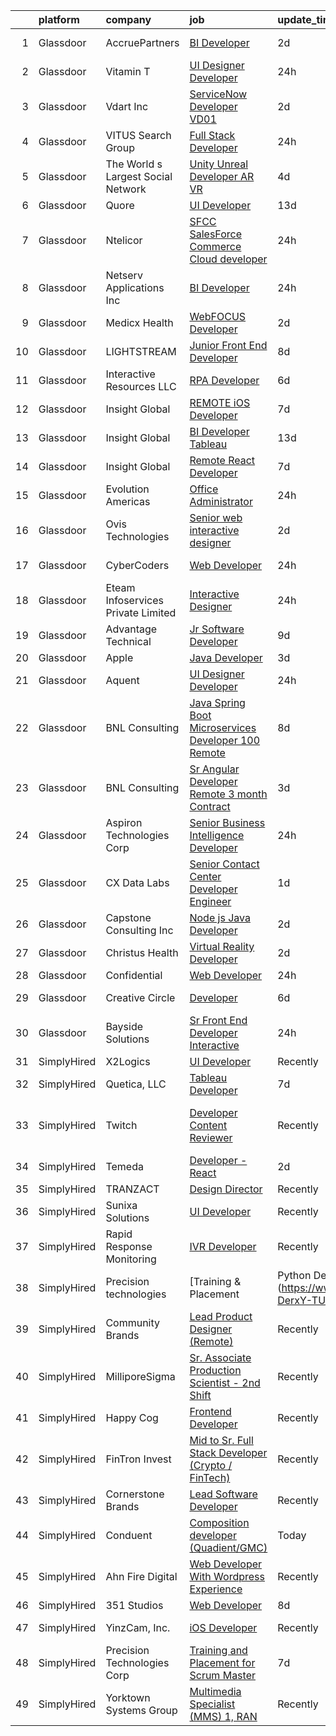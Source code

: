 

|    | platform    | company                            | job                                                                                                                                                                                                                                                                                                                                                                                                                                                                                                                                                                                                                                                                                                                                                                                                                                                                                                                                                                                                                                                                                                                                                                                                                                                                                                                                                                                                      | update_time   | location                      |
|---:|:------------|:-----------------------------------|:---------------------------------------------------------------------------------------------------------------------------------------------------------------------------------------------------------------------------------------------------------------------------------------------------------------------------------------------------------------------------------------------------------------------------------------------------------------------------------------------------------------------------------------------------------------------------------------------------------------------------------------------------------------------------------------------------------------------------------------------------------------------------------------------------------------------------------------------------------------------------------------------------------------------------------------------------------------------------------------------------------------------------------------------------------------------------------------------------------------------------------------------------------------------------------------------------------------------------------------------------------------------------------------------------------------------------------------------------------------------------------------------------------|:--------------|:------------------------------|
|  1 | Glassdoor   | AccruePartners                     | [BI Developer](https://www.glassdoor.com/partner/jobListing.htm?pos=115&ao=1110586&s=58&guid=000001826cc3ff5fbce4df50d744500f&src=GD_JOB_AD&t=SR&vt=w&cs=1_1f0c0f78&cb=1659682160839&jobListingId=1008047830712&cpc=545C0D17DAD7ABB7&jrtk=3-0-1g9mc7vs2kf2q801-1g9mc7vskjorf800-84347001201ec175--6NYlbfkN0Cmq1pj5Dwku4j-j-jMxiR3p8DjIx5wPgrGZP7N5_dynGcPrp9S6jFT9rQaxa2Xft7z9TGsoF2XZ7j61l0nbZ-8iK0Ef0qlLWR-8zCYUKFJYVa43YJ13IFj24dCm3pcHPIAn4hwzQa9unZOUgmBrbxnzzYQwimi378EWvND6xlVduSmXRPsNqf641f4V4XDzaD-wDl_kbyLCyb24uliVRFdZbpleIOlYES4cBUsNVxQgQAEChxiPmvqn8wn1F63Eanrpmis1vTVrD0xDU2U0Kky9dmVGnkJurjT_awaa3_N3DYYrPEiZG88FNwkoFcH1yD4uh1h_khehZ_JGYs3P3mV2oaEOPr63W7i0IJANZRxdozOv3h5tX4nW7brukmy_y95raXR_j20A855B6bi2kPZfVUPGC-AFHQtDY-w0siJEgjglYXSNoumsD1N61ItEA_kEQoZy-HAP9KAhSN2c-0irS0BTnN5HA0k44O-V3amgCoVRqHBqggy)                                                                                                                                                                                                                                                                                                                                                                                                                                                                                                                                                                       | 2d            | Charlotte, NC                 |
|  2 | Glassdoor   | Vitamin T                          | [UI Designer   Developer](https://www.glassdoor.com/partner/jobListing.htm?pos=123&ao=1110586&s=58&guid=000001826cc3ff5fbce4df50d744500f&src=GD_JOB_AD&t=SR&vt=w&cs=1_dac55e4f&cb=1659682160840&jobListingId=1008053886167&cpc=654405A9B1E0A9F5&jrtk=3-0-1g9mc7vs2kf2q801-1g9mc7vskjorf800-6f6034691b5422f3--6NYlbfkN0DMrcEu7yrtATojKJA7cEzGQ3FdRGWLh0CZQInL4ECGI6k5tN82kdM0OKoro5eXmjovAfqE-qCFzorBk8MpdY72_0U5dfxVKxGhck5KRFN-xTbAscjui61db-fDE_8QO-m47Uwzd92MrNOCQvxBUcualtGhT067Qzu-g2luV1gB0rq8XQdhGvwoR-52VPA64d3_iZQyXqqGIc4-P27wBo0HzHWFKVkb96iOUy47WKgtSqFF6_d2n9Fqreq7D8IFBVXBbM6zsgDdzeax7RZIqy_t98aLatAE9KgqcenfeO3P91DbtKp7pnXr6mGwhCqWy_X24Rg-A2Hp2VMS6Hj2xe03RNale0s1ZdlX4_yFTMIFDXdcHpKL0TJ-V6bR5tXBrOiHdolENByyWmCV52QsFGaj1iGhQkv4853xlytfYH0vnWaiRvevmud4q0oLUK6EiOySpxFVq3pbx5inIE_ZHo5f)                                                                                                                                                                                                                                                                                                                                                                                                                                                                                                                                                                                            | 24h           | Remote                        |
|  3 | Glassdoor   | Vdart Inc                          | [ServiceNow Developer   VD01](https://www.glassdoor.com/partner/jobListing.htm?pos=116&ao=1110586&s=58&guid=000001826cc3ff5fbce4df50d744500f&src=GD_JOB_AD&t=SR&vt=w&ea=1&cs=1_d9af8105&cb=1659682160840&jobListingId=1008048072323&cpc=2CAED5C921A5F994&jrtk=3-0-1g9mc7vs2kf2q801-1g9mc7vskjorf800-f260af1e9754a973--6NYlbfkN0DDHv4lc-p1Za5agNkgL6Kh6B5EpIqEwIwTMW-EorLRJneq-m0R0Wcd4WktTWr0q9KQckcLrOpgPiFLSVAmF5YxQpVU5OxsGavFiuo7Z2tsijb09ZMhO-nppfEEh0ajtpV8Fpo0ehLwNxLu06lTCs8Pmf2ct3l9dG0jbt3Ar7A1Keu2Qw49oIk3WwK46h6-ixRggohrizJzPIudKkxlKnYdw-UqclDcUv1RiuRe1g-n9KHeNGeg6Fk5G7U45akEy0gk8_SOoC6sWwr7Vy_CXJe4TN5yPJ1kqd1rf9w7ooGaVHPxJK1QRhyWv708BxknuoIawsPsNse4QKzZmr-PsN_NTWZTK_dmA0Z85x_dbLXV5AvyXFBlbUtgshBAyqGC38XByp-93jcHGXLP_UvEQE8tkmaRUZHdatW_zuEV3Kh4pBJv83bfyD-yxbFXROzDhLjjDfkDU3cyrOkhrgqaUVEEelORUIqjXl06333MXDB0UklkVscMvnNiVUsYSTZYB3g%3D)                                                                                                                                                                                                                                                                                                                                                                                                                                                                                                                                     | 2d            | Atlanta, GA                   |
|  4 | Glassdoor   | VITUS Search Group                 | [Full Stack Developer](https://www.glassdoor.com/partner/jobListing.htm?pos=125&ao=1110586&s=58&guid=000001826cc3ff5fbce4df50d744500f&src=GD_JOB_AD&t=SR&vt=w&ea=1&cs=1_bbac2524&cb=1659682160841&jobListingId=1008053204951&cpc=1FDE87803EF93CD3&jrtk=3-0-1g9mc7vs2kf2q801-1g9mc7vskjorf800-4b9f53a01f2dab6a--6NYlbfkN0C-T01EY3ZBrF2EbAkGzUEOboGhTtAxJny0LneojFItjT6h5von-WUkE-vfX9N4SYGY_ROTqmT4Rsq38qHFoAW9mgBOiqTpP_u58VomXyhsk_UjotgH7LnC46HtVp14YgMvt0m08nhQMbDIDtbjAQaYrBNFixm0L1T0HvCS1JWO2dpLBhOz6F-AjUmYyjQv3AQ_r4fSWw75QTmcYs86_w6u6qay_VgqXrrnGMIZnHFZIITHj_M4__dmUEnL9a2A25TOEBX6Aab3jGMQW1uChP36e8FBLUFUw68OaK2EUMUzuAckOUDmo-j4lY65MaYF-29kHzEasfjlUKBmkzNTXdkeF2tlc5OHhhfKDJOK-3XDhF7rEpQ2tcc-POnO5oXIYA2oAbfZeKP9oEKJRAkeaePtxhLOM2De4OmAkUXurXttRylZ1QOifTEBuzlC02_rWz_LpLPyIgBJV61O9XtLZuX-UdPlfW9RzXdOC14YPUd6a8kqBkiaBnFUFrecdXvWRog2lMFHRobPqA%3D%3D)                                                                                                                                                                                                                                                                                                                                                                                                                                                                                                                              | 24h           | Mountain View, CA             |
|  5 | Glassdoor   | The World s Largest Social Network | [Unity Unreal Developer  AR VR ](https://www.glassdoor.com/partner/jobListing.htm?pos=127&ao=1110586&s=58&guid=000001826cc3ff5fbce4df50d744500f&src=GD_JOB_AD&t=SR&vt=w&ea=1&cs=1_0726a246&cb=1659682160841&jobListingId=1008042375696&cpc=B101C867B3EF2D75&jrtk=3-0-1g9mc7vs2kf2q801-1g9mc7vskjorf800-f494ee243d38d501--6NYlbfkN0DSgjPPcnEdvoK3uuxfISLALE6pB1FR7YSHOr_tSg5_QGIhoz_2VqUepdcKLBLI_zRVnZbHpaOUUg4zxA3YNJqfgCq-9o0liKzrVYmTrr_XDVnqIg3IFXNOjuKyMfftGZmcup85RVP1_M3P6WAr9I7CFCQ97cF5i0P5r4PJSMbs2tcTlq4Tns38A1vNRCeNmFXyK-Etk7h8Lzp_9QOivGwdNclQRsSrIyNWWJ5N03GuravhoP9LugW_lWNhPvOh0kQSLjMH2PIUYxOpvw3W8PI-SSpRmqe10mVu79syGwm96Zzi2z3QxhTtNNGlNgZk78s-bJ5yBLhYk9A1po9c130q_nvKWxNa344_gQNfREvu-_Q2Afmh46O64hsXmiMMHCJ5FmOizQWZ-_fA_3W9FpjN9Op8Qr7yHPkH9scWKri6Ac-8kZ1kcx_Ex7e36Y7zxsr94L5Ef-KLLDOShbEkluKL4ezOCyIImVZlm8bseVTps_XpuaxljpCEryrfMAaovkvCOSu7hmsAbMvMekbcvGhvc68GtvI-GjjHpN0N77X-evjuo8gPcJ3zHh0k4sPcF0haccsbaLVHxS44YRtM0ulk)                                                                                                                                                                                                                                                                                                                                                                                                                                                | 4d            | Sausalito, CA                 |
|  6 | Glassdoor   | Quore                              | [UI Developer](https://www.glassdoor.com/partner/jobListing.htm?pos=111&ao=1110586&s=58&guid=000001826cc3ff5fbce4df50d744500f&src=GD_JOB_AD&t=SR&vt=w&ea=1&cs=1_68aa7964&cb=1659682160839&jobListingId=1008022808957&cpc=A0637F14311B9419&jrtk=3-0-1g9mc7vs2kf2q801-1g9mc7vskjorf800-fc45eb0106eebc0a--6NYlbfkN0BTy4Vq3kUv-8E8fBOrhZt-7WJQYqv7u2ur6JnxlE7nq4-qXnbw0pV0Gb1ldhxE6b9LzutXMnOIZndRVmfeBZeovsyhRGPrPKRoC4ktBEbsGQCZple6oIjohE_w2nkBQFKtMdLlh5SNBCqN1_YxAqJDW0P_sEEX5M0aspDPjB6Jcz3QYRWTG7G-6UWDVv1ShdsCPQIUx3a0eUc-AVRBa_R047FNmvoVRSx0EMka-I2q1jU63khsCoHt3Xsv0_O_kpq8yFpnw8bQ4puz4JQCkl9iGw9MlesM1FQKs0wUF-9Cm8afMJpxPNLd73O6_luLqguMKmcvJRQS9996Vx0blWDhgMZpM5arI9VD1MIxhHB_Q5VPnL2rLBfsrVhD1aMqteSoqvItN3F-GTLJ03GjjMZr4Xij4A2LIchiatFM6ZFgf0K5Pa1ZYvSXExq7Gm8Fgimrt8MoLcbiLCiHyudrZz15Z7OquVh-nbIbKryuUt9W5YLsWi5pHtS-)                                                                                                                                                                                                                                                                                                                                                                                                                                                                                                                                                                  | 13d           | Remote                        |
|  7 | Glassdoor   | Ntelicor                           | [SFCC SalesForce Commerce Cloud developer](https://www.glassdoor.com/partner/jobListing.htm?pos=113&ao=1110586&s=58&guid=000001826cc3ff5fbce4df50d744500f&src=GD_JOB_AD&t=SR&vt=w&ea=1&cs=1_d79618c5&cb=1659682160840&jobListingId=1008053039517&cpc=A8EA696C92E7776B&jrtk=3-0-1g9mc7vs2kf2q801-1g9mc7vskjorf800-02ef1d448785315f--6NYlbfkN0CYhOrkHhcJfAR4drW7ZrD32BoYwGhslRPlnM_b6x-4AjJYjSaQcdS6MynbtyGlQho5zjMqOTFoGjBm0snJX1WpNU1OUGjMx4SVaxn0vuBLslC_qP5cQmZxD8NH1hrbaeldmlYqgyfFMZVp4YuB6FpbNeBzUJy2ZNP2zfFbmxX3cZFph__ZyLIgF7wSikfRHv7gFo7zbCEd4JLRGqpLTeISXGLL_KZd6WUD3RDEAiqgxB6ZmB6ZhLyiT2OEQXakhznW_tkv-kE_CzkvFAzamYI04WhZuhyDdRF9Cqqab3L8UBWA6HTndyM17kDGKLYonpfDD_v3uMrYT6H53lMeiR6up11oTKccSHUrTUfofQ3pidGKh2nv5bQWe5DMn2ODSH3Udmt0IVc8-rY1NIW31HZAPWPGvZDvLsZ_iViCg8Rs8RN4D1HsT-f1-i2Odgn0uzLvtH49HadlNTdpzoCSH_2F8Ixyz0eMC3mVv8H5dhUujAc46NqzzSbKFjA37D18sWPFCyGdDu8G6dCK-t6XN-wj)                                                                                                                                                                                                                                                                                                                                                                                                                                                                                                      | 24h           | Remote                        |
|  8 | Glassdoor   | Netserv Applications Inc           | [BI Developer](https://www.glassdoor.com/partner/jobListing.htm?pos=114&ao=1110586&s=58&guid=000001826cc3ff5fbce4df50d744500f&src=GD_JOB_AD&t=SR&vt=w&ea=1&cs=1_42455545&cb=1659682160840&jobListingId=1008053625315&cpc=4B86475FAF393599&jrtk=3-0-1g9mc7vs2kf2q801-1g9mc7vskjorf800-1a8dfefb55800111--6NYlbfkN0DmOUwffaN8sbJlhPdyk3ERGFiE9covisBoDV8jF6xA29VOuo2kx8tVEOUHOQdZSBP97EIVju35HNysuPMWeZRXgQ20HFV9OxZDoJRLNjTwEXD6huK6WPoznfQqhwk5s8p1QB6-0jCovdsdED5tz8Acb2lpGXif5Mbp9vxNbVeWRhkJ0I455cthM0cx7XMaayKrGkqaQSf-oQlp5DIODCcD5z4JsLNO5RYsJ8iS2i8d-9QyDIdpDqRYLoxJy4yS6nfCkJXbNSl8Eu13SPDXEZq_lcA9Qd6dY5mHjpa3mlx6DORkfkL1I6kMNyg1a3q0zhsI8xjz9JXPBCGkF2wZ4cBZjn0co88JYDLJRzVCO6DjakOHmRWeRzrBmAUcrIPmZkWtkQHXCH4End77UnLyaZsPGfCgko774so-5LzarMv8wJltIiWao3gKS24VMqdu5F7f9qM7tcXbon4oCVW5mpP4QtfnPUDJ9I314SihUVz4XoQojE_eRfDEaxatBoQrtRBqpRxVORIz3ywWv72s6Dls)                                                                                                                                                                                                                                                                                                                                                                                                                                                                                                                                  | 24h           | Remote                        |
|  9 | Glassdoor   | Medicx Health                      | [WebFOCUS Developer](https://www.glassdoor.com/partner/jobListing.htm?pos=101&ao=1110586&s=58&guid=000001826cc3ff5fbce4df50d744500f&src=GD_JOB_AD&t=SR&vt=w&ea=1&cs=1_d34595ad&cb=1659682160836&jobListingId=1008047222797&cpc=4E9467AEE1271D89&jrtk=3-0-1g9mc7vs2kf2q801-1g9mc7vskjorf800-587eaa720ac29446--6NYlbfkN0DqBmnMxibcCI22TCTM__key_blUnI5DaGjlUZzUpZ79-Gmg8eTFp7kKQTn-bXe31-ZmRASEyb5bHlqjs9nS0CACw5_a8rOf-WEWscCmAJkQ-aM_PZq6AfAL6e5PaTN952dkhdFQCGSBrNXH2x58mJbO0xcKjlQI3_HN1S6m-ZqR5XEvWo_6NLayumilFixON1h7w5ckvD5unIwszyuHDvy_rqqO2ttJM0FpPr5yZcRQ9bcCQjd0zAuR8OE_yDrD9jQnt722gg6jQ4wXXhPeR4xty0gc8CHwe6OZj5xnLXAvZ0LVswF8rDFOjd8z2h9K263bxvfzskbAt2WNi0D95lCmJhRfWvwSSs4cJWWJJTsSl4B3VCsk9DomrGFOrK71uJwwpsvsQlm9W66ZxsAUFrxjHVLr7nuso8uoGXja08L_aDEoDNWK8fJJvT7uBwGGpfrkixMuFjwd4UJWLRL7MA25JInBqdtnMjuy7nkqzyGu81leihy_xxmzazLJ9rmnj0%3D)                                                                                                                                                                                                                                                                                                                                                                                                                                                                                                                                              | 2d            | Remote                        |
| 10 | Glassdoor   | LIGHTSTREAM                        | [Junior Front End Developer](https://www.glassdoor.com/partner/jobListing.htm?pos=128&ao=1110586&s=58&guid=000001826cc3ff5fbce4df50d744500f&src=GD_JOB_AD&t=SR&vt=w&ea=1&cs=1_f3dbc0ea&cb=1659682160841&jobListingId=1008033214167&cpc=3DB599BF2F4828F0&jrtk=3-0-1g9mc7vs2kf2q801-1g9mc7vskjorf800-2df1cd4a30c17b06--6NYlbfkN0C_-2SRK1RVDhpf-slM4KCmyuX9KaErJfzz60Weic6r3IbgaNRDDOsPJ8ZTvkTAGXQKd1teJYOIcqKcCNFGbR_h93GE2MdmLtdts67xQI4gGrjfSrJCch41n3O9do5XrvpmJqDCYEbmdeX52aN448J7iL6_0l3j2jpYX2k40PvRXIRZj9SFMlClV4bkl3r_91XsP0V3Prkyja3nlr8WxBiAgrWJrqgBbnhxrxy0_gfET_-xtRiO0BEjgNQKvt_F5qi_8jpPfxkCNEqRxAbe-wxP_4UAAa5QIqDsZv26x1cEMHH3aVGxnssDl4lM2I-ea5uL4BKKr3-wgWEVaFdk80qAQzdFYgXO2R2LFk_-abwW2nYjQBhzfTKU_ehBHwd9s7lmji0Wq1ld0HrrvusYIjljpPfR_t7Rpvvci89WJKx5iRvCqQjP2g6QWk9xDDhGwBe0CuXGHVynLQUpUgkNHGUlPXvPPpRYcaSAMJ1MQawPTQlzS-HUIe5H7joK01ostro%3D)                                                                                                                                                                                                                                                                                                                                                                                                                                                                                                                                      | 8d            | Lansdale, PA                  |
| 11 | Glassdoor   | Interactive Resources LLC          | [RPA Developer](https://www.glassdoor.com/partner/jobListing.htm?pos=124&ao=1110586&s=58&guid=000001826cc3ff5fbce4df50d744500f&src=GD_JOB_AD&t=SR&vt=w&ea=1&cs=1_68973afc&cb=1659682160841&jobListingId=1008038308930&cpc=47CFDC01B3F81FAC&jrtk=3-0-1g9mc7vs2kf2q801-1g9mc7vskjorf800-4e3fc4fae8cd70c7--6NYlbfkN0AxOKY7BEoLyyWUd7gcZ_y97qaD7nt40b4JHkHkXEVLH_lg0-LvjtmOnEWKl8KN-no5piTodHQDLl7sPFCBB34MRfJO_3hd740kLbRZNJ9N_cV-BrD3YOXSHs1L3S7AWSXu7nVzdORQkiGN12kCH0is12qJuIH7CG-qWo_Hl3UU3XYs00FZP7y_LL4YVbZCckeFcEIGhcAvvrWp6UYHzwttyy52DFh_Skip7pr0ZImfHLabCb1w_xruuFmNvoVPpe3f_r20n-HBrRFN84IkVAu2-Q83wHJ6uGFN7DexiGATueQbk2FKI-o-HEnKOw0lnFyqSZWIAwFemrCmaU7R-ya3kKnBvm0NCEOKWGkwfhVGeoXsToiMG3Nid9mnEofdL-1lFJgKIpYbTP4ZjWzMRqD2kUP7G24VlRktjOw1wIKQfHnssc0cTzWvXH4vGBtwsHG5SQnuwfROd5dnm_1d6s6kzwcGoLtLeVyfbP8pZd8uLRfScBGf7GTZPRF3FcGN69g%3D)                                                                                                                                                                                                                                                                                                                                                                                                                                                                                                                                                   | 6d            | Remote                        |
| 12 | Glassdoor   | Insight Global                     | [REMOTE iOS Developer](https://www.glassdoor.com/partner/jobListing.htm?pos=126&ao=1110586&s=58&guid=000001826cc3ff5fbce4df50d744500f&src=GD_JOB_AD&t=SR&vt=w&ea=1&cs=1_5ca11dd2&cb=1659682160841&jobListingId=1008036094473&cpc=654405A9B1E0A9F5&jrtk=3-0-1g9mc7vs2kf2q801-1g9mc7vskjorf800-2cfda9ecd3177937--6NYlbfkN0BKkHZu3wF05EeDimN_p6sYpKCMArvwa95YdH7UpkaBCuXZAtggzO9lWFPdGsiWEnV8yNgyeIHMALwuJd0GI0dLWxGVZuncomq-PILblMVz4anl_nqW6ekcONVjToScPiO5O58pnbexRK8-Wc8AoJ3_xlgdkjN_tVD0nq69RhK-Qpcq_usezIJiAFrhtnp5r6hqZtASAz07o5jqyG4fB0I7z3qsVVgxovzklSxVhrOgSJXmD7raoNXp5C4UgiwoPtmLJlct9UDJllELVzzDzTKKuy4JcsHWusj2EPgsqYuHGY4pMoyiNtTRFpiurjNZ-kJd00MEJ4IHk5CKg-bTGhGqa4iurofofWtfe_0gSIWXWAuw74-tT0dpnSNgL3kcpdwB6tSucDLr5UXJjbrugjFNlRdPXd11wL4Afk3YkHpUidJo2ThN7hgfrFF1K96mkFNe8nmQkVqLIi3-0nD9dnG9TyyKUdXvm1-hss4NYh5RjqOneKEVvpKLbXnaFF1cHxo%3D)                                                                                                                                                                                                                                                                                                                                                                                                                                                                                                                                            | 7d            | Remote                        |
| 13 | Glassdoor   | Insight Global                     | [BI Developer  Tableau ](https://www.glassdoor.com/partner/jobListing.htm?pos=119&ao=1110586&s=58&guid=000001826cc3ff5fbce4df50d744500f&src=GD_JOB_AD&t=SR&vt=w&ea=1&cs=1_4a2e76b8&cb=1659682160841&jobListingId=1008023491919&cpc=F41FEAB56D215062&jrtk=3-0-1g9mc7vs2kf2q801-1g9mc7vskjorf800-94f8434bfc331bb7--6NYlbfkN0BKkHZu3wF05EeDimN_p6sYpKCMArvwa95YdH7UpkaBCuXZAtggzO9lWFPdGsiWEnWybbg-MBZwI0jiquIGL671Z7IcRpvIOfG-FjWW25BCN1FUFgdrV9khfeUhet2JXsfGeMVBOrA8DcjS9z4nxeufstE6wBFdOWJ8c2OQbhOjUq3qwYzpvrT-7GBKqFbpT6ey6xKzMnbi0zYv53rKwMXSzyTUnz3DrV-Rotk3dfIxgvw00uDFBpb63G2fC1F3Yvw5ODzwemgQr_CgMuJBTBOoF6lNgdyyPtWYMsBelnLNSzv6AMGPF3o9qPUv-kaKzmZIxSHYiOoRFTKhwdHlY1gc8tEzCcoXEKIp7jnbMDcMRxgQTqnNmHZ1iHbVagAqODy-tS27LtZgvyRai2XvhdCzIU4S5BLT11ie_AjoyFWvHkzQmsJP-03e82Z24TXOOx-RBt6JJSVMpkCzSbCHgZfYJ9xjkodsr1XBS7ryeQUkzZSq4O0HGFNLrFo2_rTCIpM%3D)                                                                                                                                                                                                                                                                                                                                                                                                                                                                                                                                          | 13d           | Remote                        |
| 14 | Glassdoor   | Insight Global                     | [Remote React Developer](https://www.glassdoor.com/partner/jobListing.htm?pos=129&ao=1110586&s=58&guid=000001826cc3ff5fbce4df50d744500f&src=GD_JOB_AD&t=SR&vt=w&ea=1&cs=1_2e6a0889&cb=1659682160841&jobListingId=1008035445455&cpc=8795CF9063CD573D&jrtk=3-0-1g9mc7vs2kf2q801-1g9mc7vskjorf800-51dea0727f055316--6NYlbfkN0BKkHZu3wF05EeDimN_p6sYpKCMArvwa95YdH7UpkaBCiPadoOw6FI3DHo7mQ0j7CXKn9kl_W5kMBwTwC5q30iFs0q53gHY54lawC7ZqXcF9cioJMzHLSGdgai9M1A2-DpH-OvfysYwHeYwDB215nPoKTIdbO5EiZ_jgYccsUKDhzpS44A-Tjy18YUEZmaIJWBFHMSQ2HHvflrAhC6zcyqp3-Jy1c-NPjoOrIgjt73ZP6kDdaTOFaerOmNxorbhtk4KTQyOO7iz15cR_bk0gdQzcsLuH7OH4hJIy91sTpjd-fG9ZeQzEEv2trD0lpEiRHJIigm2ad8EuoMbeYcdL8AtqguZypwq1ktqzv3tK42FZuYXWH5DZ3aP_Fat_arL3D7t83QyuzEEW64UhXbIOvb7wk3G98dTzs2l9KThjHYkM7DPB1ZnTt3LYIRTbKt9dmzZFzJIVQWqDAkJgXrWXfdGsgsf_cDun_gGynl3wntY84ocL1HaA1CpHgEp3eWyPTs%3D)                                                                                                                                                                                                                                                                                                                                                                                                                                                                                                                                          | 7d            | Remote                        |
| 15 | Glassdoor   | Evolution Americas                 | [Office Administrator](https://www.glassdoor.com/partner/jobListing.htm?pos=109&ao=1110586&s=58&guid=000001826cc3ff5fbce4df50d744500f&src=GD_JOB_AD&t=SR&vt=w&cs=1_00d38aef&cb=1659682160837&jobListingId=1008054603058&cpc=AE9F6614D4EC1B58&jrtk=3-0-1g9mc7vs2kf2q801-1g9mc7vskjorf800-cc11793c68fdffe0--6NYlbfkN0CDzY5O6uccXRXWu_WX2mUMvcRfHEMtu2IpX-_GKz3K2H3NAn9OmxlWVNhG5DxqLKsYuVf3TRh3WQpCQums39pcrUY7jwzAE41vbx12rNtWKJ8kTaJ3NMlLCREmoNYTxRVPoiP1rJtCJE3maZ39gKGv-LMBCo0ve1kT2voH4CZQp6WOgHS0FuBt26iPrkP4P_9zprsu39IfVewrf6IcsiL5CrBkNFgpqOW0ULAL8Odum6qHSqKge39JswaOYx3EEIHvu9tFCQdcNbu0pSEjyUDPXyDKXMgCmbYTXOwKOMPvaCvcKMC-aiVr7gksLZiay9mFU7y3a5MOSk0n_mPUUPk6Z7BjaJU2226zjs2oJWAmYqWmwmMbv_EWK3Sq52AbqWn9y5k_3iHRyl3eJYyODB7vGRL87wetGl96UlLo53OIBizLudO7EIsw8-GPfDOuSjoFVxt-d7JYwAJhhRyO703eL3gi-aQLHbTzXPddQDMAL4T21rr-5JRUhj6q8Tt11D-vs7zNyGQihzEFU73lCAQTrjsITvR26-Q%3D)                                                                                                                                                                                                                                                                                                                                                                                                                                                                                                                 | 24h           | Atlantic City, NJ             |
| 16 | Glassdoor   | Ovis Technologies                  | [Senior web interactive designer](https://www.glassdoor.com/partner/jobListing.htm?pos=110&ao=1110586&s=58&guid=000001826cc3ff5fbce4df50d744500f&src=GD_JOB_AD&t=SR&vt=w&ea=1&cs=1_c8a4236d&cb=1659682160838&jobListingId=1008047821150&cpc=07D58528F3898F33&jrtk=3-0-1g9mc7vs2kf2q801-1g9mc7vskjorf800-064934ca5a722668--6NYlbfkN0BAWPzMJeQsgw_Gn9QI1w0m94ENyfl2lnTKoWanLfvJ_CgcRP7isqiwrxH8b_UrLJzGt-iADoBBcw9BAby3eawkwVldU-wIHxKjxn4uHxRSR6l1y0uJtZLQ81gribIcf6aTKcI0UWuyNAuT0YImCpwur-Csr3DJ3RHNzDWwiBFPKa8B07hELOGTAqevJfWCm1TlzG2EONcIpB_XvcvXhmpPTjo36AvkSEJF4cib1yZUcmuIUvQDWM58TF8I1pX0BfnNSTdWC0hWKE5lwmPph97XKL7l0WtVANaeHjdRq_fHZiNYcFj0XXmB8vMhnvMi4T5QaTWtZEb6Hksj40ojYdKlmeTV8Xu5iUHN6j6WkamBjB69ZfzKT0fnPnTL9bHSKVYaCBmnz3ooU20MPCFWaESWErPCSmZGH_etGNH1okGGfTIqKVXnLQmp14zaMc8HxHNrQf6pyf_TwDpJFG1LUTBEAhRJlmyM_S1C1XnCbjz_6N4p1ysE-_yC7hikfcft_g0%3D)                                                                                                                                                                                                                                                                                                                                                                                                                                                                                                                                 | 2d            | Remote                        |
| 17 | Glassdoor   | CyberCoders                        | [Web Developer](https://www.glassdoor.com/partner/jobListing.htm?pos=130&ao=1110586&s=58&guid=000001826cc3ff5fbce4df50d744500f&src=GD_JOB_AD&t=SR&vt=w&ea=1&cs=1_54500948&cb=1659682160841&jobListingId=1008053781048&cpc=FA84DF7EA1EC2398&jrtk=3-0-1g9mc7vs2kf2q801-1g9mc7vskjorf800-f7d35ac4d12f7692--6NYlbfkN0CpFJQzrgRR8WqXWK1qKKEqALWJw739KlKqr2H-MSI4eoBlI4EFrmor2FYZMP3muM0VkNkcNEgzaJ3WHKlCZbSCZkJClC-3j3Wf9VKHfe1Df_HHez0nHIgFJ_r4Lu0PfZRYpK-Ioi0dOawNTwoeuFVtYnBj9xlO1gg7vCTBNUefsL87pRR-Je2O-baVthSnHoBmUpghZ0tVaeZff6iep1Z7F5CjeU5RBq3vyiitXTR9Cs8OUuafZhjnbEoX9gjtr_qgyqNDuWV7e5kYdBdWrzedq1j6sHGV7oGAHiEIkQwldJkhAGoULrw80SpHuCVTHMmxaH4LheJA59P5a88AjjF7gXlVeigAExS1hk1OEgQMCiYUBiABMvML-mgiiCWM1YIvsYk21H3FFtQaCd87JDKp3sX8Kqy4yr-zeRXEEF6FqSbMHLp0KH1oMoXwmBUJgk7tqy3y4-5NaWv5WvtNp5nnrIkVgj5QBc7t1Nc8Fn6508C9mvk8OmA8AU8E4yP_EJWCC6NOX31U0FOm-N-A9s2xCerLTp-NclgNey2Mjx1B9605fD0tVQ4fvTI_lgyqmO2M8tALD1qWQDs1uGJBngKVIukg3tuW9pPUEtxVge-IOizlTWmH_Eo9GmdRGNzE0IDYRRFR9hIt1TjZWvJi83AOZtsBnzEQsR3ueT7w71tO453AT7N5WSj7mnUqS2vzOQ-Lx90yRA6hxQs6mXT-c_5LuDYMSj_lY6CbzYtaLwGpHiiQVuyZcSO-kUt8O9PppSCbDhDndM0g44co82AyO2u6QzIq5TK8LRKnEe5DLpZM3JqU_VK6ToZ8NZ2_mADfgvD9lFDE-oVGpKFA8uRIpTQucf6pPNzaxwZcnydGRQCa7KDLdoBvhjuX_y62gkiXi29cV-nf4PLmSxcZZ7KgdttpmyA1GJImWSoDIjChSRGJcHMnmfY01xKVvuAqVlY9P68v60OMZZqL33HJMW27dwhNVtOzKiEACLgL7jR_tlZa6_Y_0lMFjBdlC2Vn5HSy4Re799gOtpqVzZLgtQa1hqfL) | 24h           | Muskegon, MI                  |
| 18 | Glassdoor   | Eteam Infoservices Private Limited | [Interactive Designer](https://www.glassdoor.com/partner/jobListing.htm?pos=122&ao=1110586&s=58&guid=000001826cc3ff5fbce4df50d744500f&src=GD_JOB_AD&t=SR&vt=w&ea=1&cs=1_94025932&cb=1659682160840&jobListingId=1008052926414&cpc=2CAED5C921A5F994&jrtk=3-0-1g9mc7vs2kf2q801-1g9mc7vskjorf800-da41b01637bc39d3--6NYlbfkN0Dh7uhyTJ7ceVX9cxrhRzkf3V-ashF7vV1FDMtoY4ul7SKJM555l1dbk7bs8wi1t-3ftE2zkgxxLZSeH4N3Qrt-Q6zbLO1vSBbWlQyVJ5mpH8jg-ngcoAlnvLjGPz-9lyJlOrlOCb2ZntD8v_9E5AbleCiHWOCtTXPOKru10a5Wit5kSbUPabuqPxDYZnFGpzHM0Gsme2ENc8BirHMifRSA9XaHoLifs6fZquaufXTFVWrudURVPe0ikMTnrwcjklGHChJAM8t6L30lECp9-BmcD-TfZw05y98ZyPgEjKXLNQmrTywI4IRGicx1gwLcTB8xz6772UhpG1ebUEk5RuXYFOYPNY3KrPESfIzreBiXWkQsFZcUWufQkFWAWsulOIkwCLFm_7GKovbdybWkW3lXaBbTYr_ED5BwfeBDP5EPhXKRa57ye6KUmpPIaxeu-woO6oeFPFxyLPE6Z-XkMI3C2suBQ_rRI41emD2gZ0tYWWbYLockNcDAkCaYa4VsErlUxHCceEshhw%3D%3D)                                                                                                                                                                                                                                                                                                                                                                                                                                                                                                                              | 24h           | Remote                        |
| 19 | Glassdoor   | Advantage Technical                | [Jr  Software Developer](https://www.glassdoor.com/partner/jobListing.htm?pos=120&ao=1110586&s=58&guid=000001826cc3ff5fbce4df50d744500f&src=GD_JOB_AD&t=SR&vt=w&ea=1&cs=1_579a94c2&cb=1659682160841&jobListingId=1008030771983&cpc=E773D000C9BC26FA&jrtk=3-0-1g9mc7vs2kf2q801-1g9mc7vskjorf800-4181dfce910309c6--6NYlbfkN0CQRQ3eiV4YWjrRS1ho7HVQ9JO8v6Fb3eU0yDOJbdOiEguntuRlpE4-_N6DYLNj-GpZTLpv5WPdSP3xyHpyt1GVW4WOzCJrFNxqKR5py30U-34ASOCTv1XqShNo2f5yXrYT32mkoRC4dbaq3H-cg1EuqozaeMXNgdUvNW8KAeQNRWt8MxqlKML3EPgDxeE9gMKL7n5CHKKqpth-qXEtZ_piFwX150Nr7XAWIHE6M7MFXc29jLraPlqVn9iHit5ZCyCjh5Bt2x7YzkvfTHkoLp4llskxH-OjFat82EoXdf1AmAwh_j7qR-5a2-WBn8a7DmtrVouEf08RGWZqajkCZXLl0xBlV00h6J78wAaz6n9nTP_HvMZ6sI220OPA8sZXQ0oHduEZmxUh2DgAAYpbyto7Z_OlEsODajD5KFbd3YQm70F72MStOfiHofMNknV6PXwTbbAVNHcRQSqsrF_98F_BMf9JQYCtPewqr-anA2jV3K5oqkMnsui11EGYpD4XJD35wpJ1DDDYePqWCSgZVQVWhsISyMDUA854S9IUp2kNinOlVwEbs-S1nymcKL5anIc%3D)                                                                                                                                                                                                                                                                                                                                                                                                                                                                          | 9d            | Sterling Heights, MI          |
| 20 | Glassdoor   | Apple                              | [Java Developer](https://www.glassdoor.com/partner/jobListing.htm?pos=117&ao=1110586&s=58&guid=000001826cc3ff5fbce4df50d744500f&src=GD_JOB_AD&t=SR&vt=w&cs=1_45e382df&cb=1659682160840&jobListingId=1008043315775&cpc=47CFDC01B3F81FAC&jrtk=3-0-1g9mc7vs2kf2q801-1g9mc7vskjorf800-222dc3620b7cac13--6NYlbfkN0BvKrLyj5gPmtZO9T8euul8TCxuuKNOtzRJOomxnwSEodTz2Bc-sPZlADHp0xxmf8W91hJHeGVIUbyJwynVx7MvPzpQoS8vTabiNmscT9gZ6VMRO0yH3TQDOzXqinKtN2sUKEjZPhbPSdnxV8ypGcMA9O_e7lNtx3qXxNW01idHTadjdlqgyP-XgRhgdynvkTwcIHNSNEgpKfJtt1tXcnVTHBvedIK__IwsWqVrAm0LYiFg03-VOKWRdgtlv_pWtccasUZjumHLT0rOLyQOoyXq82ueaGgQx3FbmhzcSA0WPesFDdW_wDfAHwNKvtYOa1YNOowoZ5cuHVjM3HgFwe2IrOlOhEZuCv4G8AxH3ngPHr3GsxbNYqz-fvRIq9TROlqmyz5r1xHEfYcYIPBO0BISDNfj7mB4p9Va1M8jivS7j3H-t_dJyAJ-zuyuKDfi73xaKXroSFGvWYoNUESlF5rCE7lTV5niLaP520dwz4f8sd93KjiXLBlACvOuk70yi-azM1z36HKIGJIUV374WitSqdSyRdPHnLHYRNsonpXHYOG8z8CcZAEGzEhCgbRFbUQa9yq7taFY8W61cDMfJMBbhMNMKKPxxMHABOsBqoFm1cVRGThXg_D8RMGidHUF-poAVRhvfVob0aNG7VcLJreUsTCKViWRhnW5WVtnk4gm3asiVDHnDPcoFNRss2jPuIN8ZRoXAiQSO76uHwKl1vMjlBLiBDkx4XD_mzQG1EAIzHiTjb5jvxJ8vZOCv979YVcGtlbtiPSTU9emM3L8ZxvaDunKqLrNc3MN9ipy6IJwp-tWxHbows1mGlblp45uZ9j4Qbo6h-83fNC0Z8m70pZIim65abKZejC-fQG_EePyhJUzIozu8gfgzc935ZpwznL10CzOnowOA4T95rxK-iaEPF-PWkIY7b3Xg-XQ-OK-JSl37vGv7E1Ti38_dCSK_Ic%3D)                                                                                       | 3d            | Austin, TX                    |
| 21 | Glassdoor   | Aquent                             | [UI Designer   Developer](https://www.glassdoor.com/partner/jobListing.htm?pos=121&ao=1110586&s=58&guid=000001826cc3ff5fbce4df50d744500f&src=GD_JOB_AD&t=SR&vt=w&cs=1_5b21219f&cb=1659682160840&jobListingId=1008054069860&cpc=AC285F3A3ECA6BB0&jrtk=3-0-1g9mc7vs2kf2q801-1g9mc7vskjorf800-092543b2b5b1ac44--6NYlbfkN0DMrcEu7yrtATojKJA7cEzGQ3FdRGWLh0CZQInL4ECGI9gD0Wolx9R2EDT7B77c2cQfEUz2kNTIOVwD5BKqIMoWk98RNF1Ad7spk8Iaq3QvRUwRObhwp_8VU1zaju42mJeg42eYRSl8E_AZ8ZyjsLMKuN4a1m7Gpx48C9VFRnAlEUe8KhtQ0EWbHUxULjdkvt2RxbDeWIZ10SZSkje1jfRTwG-n-LEGIdXTR-i5ehR8s7JMmyR7oYA2CREb6SrRIDfmnONppUnWmpWllD4NbYfG-mvnuoZlfiPtgvBLIKcWCPCkPno1Tuo8gZZDRA4aeNzF0TpJg2G6lQrvOTSJBPqC8OYG_TVzOYLfjPwJUPX_kFVFzfJGDnExUDjTPPK37nNTWcaVrRgl8pfGpftQu8grIcdVGYqlwViYWOAwLBoiIda8omkPnjB8Goj27rJ2zeQ85fst0Dpo_sYCoJV2Jpgl)                                                                                                                                                                                                                                                                                                                                                                                                                                                                                                                                                                                            | 24h           | Remote                        |
| 22 | Glassdoor   | BNL Consulting                     | [Java Spring Boot Microservices Developer  100  Remote ](https://www.glassdoor.com/partner/jobListing.htm?pos=103&ao=1110586&s=58&guid=000001826cc3ff5fbce4df50d744500f&src=GD_JOB_AD&t=SR&vt=w&ea=1&cs=1_8e363c15&cb=1659682160837&jobListingId=1008033633646&cpc=8D52E76475A7E842&jrtk=3-0-1g9mc7vs2kf2q801-1g9mc7vskjorf800-def909953cad3ad3--6NYlbfkN0C_eQCgnQ3dunn2kgXxy7uUxBB8Rm9uGSd45wqHXb30YgjnflASnQ20MOHG3re8sn5jknkMS-Wtc-MpaLLjKu2-rTdFtRoxV1U6hv3bs1293vTQnLKpNt01moGa6mdGDczGBiLfJyOHi1hjvPJpdZgwEFuQO-qpcobo0d5XuaB4r24zXjDr6oFznw17qnKpQ8foS7ttALVp2hoX9IuHjtxDsxJyHKBfRObIT175MSNGsvAZUNR8d9ye6_WyK4ezq2Q2a61MQD44n0BJWXARfyOTlOFZYkoLyTkMXaSbZQ-HTCMlriOJvGK_yeQZUQptA8wrsiHGMxS7EdOjonCKDYGoHR9akMeBrKejpPhaCxkzGzPbNtOEqUyOjGNKRe32Z65HCGc7hBTozsFQWKIqrl48XiVP86TgkszD3wL3mz_g8L7kniDwRcNKfb6lBfHXDxp1bkf8lg6mCAPTupforAoOdP7aYc6Yj6tqFKqmhgDi2k7Hs1JflRSy1vHjogzpe7K_S_3IzTmxOoKAxApZY-QSqr1R4GqwLc0%3D)                                                                                                                                                                                                                                                                                                                                                                                                                                                                          | 8d            | Remote                        |
| 23 | Glassdoor   | BNL Consulting                     | [Sr  Angular Developer  Remote  3 month Contract ](https://www.glassdoor.com/partner/jobListing.htm?pos=108&ao=1110586&s=58&guid=000001826cc3ff5fbce4df50d744500f&src=GD_JOB_AD&t=SR&vt=w&ea=1&cs=1_f2975f4b&cb=1659682160838&jobListingId=1008044569152&cpc=48B9F4758953335C&jrtk=3-0-1g9mc7vs2kf2q801-1g9mc7vskjorf800-c74ec41fcef7cc13--6NYlbfkN0C_eQCgnQ3dunn2kgXxy7uUxBB8Rm9uGSd45wqHXb30YuWDCErWHDplz9dBlW3r4Kmco__Uhx5-S4e6_B6ukaPQBzgupom2WF6k8uGn6SnI5mseGmtSJTr5J_Gtx5bcxatUfHPdJ7NGqFZyspMOy9FyYhfbTaqx7auozCX1XIJZYOvBtWtrC31jm8e24qbvElnMtsUVBIPHlLGFgDh2jhHiPFpVjuiAN4hJnw5JAHTsucTHoH8RqdLbr2OUzf8zyo3ZmyVRZn1vFBNvjXkR9o0qQnMyhLsdKXCH88NH_Z3AIwgvGBZIRu51vYTpo9hIETxlhGm586aYYf_MRApGobwC9GId4lVeCr1Ekam28X2c1FfmIdvGhj78BSiw51f5knCakpSVZEZm-UMELkZaBrI6Ah6mZcbUiWDLJu8gkcHUNr7NdZKxM84yTYjYLKQ2SnsalGkf2X35ADXEGtDVz7Nd-NPJVrA_AwETxVL2hrbRaCdqILFBZLS9D69-CcR2oFw%3D)                                                                                                                                                                                                                                                                                                                                                                                                                                                                                                                | 3d            | Remote                        |
| 24 | Glassdoor   | Aspiron Technologies Corp          | [Senior Business Intelligence Developer](https://www.glassdoor.com/partner/jobListing.htm?pos=107&ao=1110586&s=58&guid=000001826cc3ff5fbce4df50d744500f&src=GD_JOB_AD&t=SR&vt=w&ea=1&cs=1_3ab3b933&cb=1659682160838&jobListingId=1008053107853&cpc=CBEBA1A9D941894A&jrtk=3-0-1g9mc7vs2kf2q801-1g9mc7vskjorf800-1c9864f58cccc20c--6NYlbfkN0ACu_hgM4mYOpGjE6TXudS1eLEYdlotK5aSiNrSIRlNjpE90xv_5GbVEF_9kmwcKDHMD7o2t58kz6Jt6LUJliguwxRKSAVeEZZz2FOUHlchn2r0bG6FMWaBExYXiTDeLAiIzNRzuAo6BjsT138NBuHMrjbaeoRMK3Y_vy-7ZYbcY7aMczZVe-D8M-kZOLP_ocjON7jl0ppVW1X3LwF4g0lDUhGV-RJwqN9NYhR0QjDcT3wi7weIa_vPtIL5-laaM5zsaRUrA6k273QRo9CXGMKVIY64zfwzlQ4VXlIyYtYjQoSkItkWak5XhChW61FL_WKEhadIpJl5pu_k_FIke_iVIjnjqY-u4tWfatjZaiLEMEipbvHy0xJWz2rRvRyzaDUV_-KW45PmKdvxY_FHg9vKoGufgP9Hji1YjyVviy4eKFEJDk5l-mrsJmk87Sfn1kuY4RNs3wuRlrLmYhydv4FK0I7LbujA0_ZTmAH73MGDVwUvYqiQ1g6E3toHmMsfkXg%3D)                                                                                                                                                                                                                                                                                                                                                                                                                                                                                                                          | 24h           | Remote                        |
| 25 | Glassdoor   | CX Data Labs                       | [Senior Contact Center Developer   Engineer](https://www.glassdoor.com/partner/jobListing.htm?pos=106&ao=1110586&s=58&guid=000001826cc3ff5fbce4df50d744500f&src=GD_JOB_AD&t=SR&vt=w&ea=1&cs=1_e978d080&cb=1659682160837&jobListingId=1008050712477&cpc=2187E14FC6F1B769&jrtk=3-0-1g9mc7vs2kf2q801-1g9mc7vskjorf800-3f1c5975ea58e19b--6NYlbfkN0ACTeRvGRFS6hadW-07x_K1RnsIE8OdH4tufuZ5eRAiXiQGccMwm0SqB0BXmPBahYU6AG_Ux0vwquUI4o_FhX3wBds3WnE0zqQKD0OBwyvyTGambcoqJSFIazXYOgegUKsV2M0LJIhe92q1ZoSKRk_zSokpC6Hsmc4Os5scQppcVQF4rQ_UvNaZbovLXP-xnTZK5vnS_tiZ8OlvELBE27vfC0mbph9K-8w4KFmJLtcwzawYJdF8FSuNPeK7TCsMHuRYwAVHng1xFGIBy9dVeZbrKz8-wmVuLJ54rl27Ho4KIv3Ujus-WPDJV-ElFAaHudo-s9rMWXz5MYZTse0zCuEIdVJJXjKkkHjNjJGfsGPxQqfapTpvtB2Rx-3y0z3qpjtUHrhhb0CO0DemgRB0YebKVuvWi_iKqHHDP0PDR_XPLFq3a8fEZOpwtE7I-L-azJ7qGLLg0JRJVO0Hrat1fjLi-x2yuWRZV8sbwizbdQjVrAoL6IZMptZM1Ypi-b3CtAy1JQVpSCpwlzREulErHOXzooeDyEQnljk%3D)                                                                                                                                                                                                                                                                                                                                                                                                                                                                                      | 1d            | Remote                        |
| 26 | Glassdoor   | Capstone Consulting Inc            | [Node js   Java Developer](https://www.glassdoor.com/partner/jobListing.htm?pos=112&ao=1110586&s=58&guid=000001826cc3ff5fbce4df50d744500f&src=GD_JOB_AD&t=SR&vt=w&ea=1&cs=1_cae0473f&cb=1659682160839&jobListingId=1008047787388&cpc=2187E14FC6F1B769&jrtk=3-0-1g9mc7vs2kf2q801-1g9mc7vskjorf800-ceffdc7b9bb9dcf0--6NYlbfkN0B96V2X-ktcizmBETSpagECMuEmqz18d3bUfhM7kAXLfXd_CNSXIJBhv8WVmOJ8iB8w76ut7cOtGI8EBSrm1gqdqXEQobhgtQV3x6BB8_8uI5x3PVJkeNrsQNRE4p_cZ_0WJY9ve4Z6qL7ezIFPCrGHyibSxk5kVW1AUPE_gr3EWS8gS5ef73ZHsdWXMeDSPj3odosrQLfm_pdBtNs0b2JLh572GZB7ehVd--1FmYbtKVxd0zqkDdsl9l_W4QHZyamH7zKnsRYRBrYl7I5GsTOIgBpDPmF6PVuubh1J0Arb5HfKVv5nDhVUIY2jq8yk0sUuz6jNGIwiD4Hnwry-A2UpqJJtdGCuZ5EJKb33U-Xa__ZdGDwhed6n-JzdnALACyKtU5E49MGHKhF5IygIh2OUC-KEUT193YDqzcP3uzvJfl5DnXbExS5EoX6xo_WIQaxaFonnpgKJMIfhxl-hAvK6xB97GWHhN7QO-w4RPcNaoD_xqgTkWHDfFGnnqXXkO86VbodW_wSOQw%3D%3D)                                                                                                                                                                                                                                                                                                                                                                                                                                                                                                                          | 2d            | Remote                        |
| 27 | Glassdoor   | Christus Health                    | [Virtual Reality Developer](https://www.glassdoor.com/partner/jobListing.htm?pos=105&ao=1110586&s=58&guid=000001826cc3ff5fbce4df50d744500f&src=GD_JOB_AD&t=SR&vt=w&cs=1_d01b95e1&cb=1659682160837&jobListingId=1008047942329&cpc=61B26E8FEFFA679F&jrtk=3-0-1g9mc7vs2kf2q801-1g9mc7vskjorf800-4735e5d691d2221c--6NYlbfkN0DJ9JRso26i2D4tQcfl1gtFXJkAeNCKWTrBM27lH9GOblpLlfXdLf9Oa44B845qjccqGWQV0bhuZS8P4Y5Fx5HHIZlRV6fyFbLgrAQ4E0ginJD0Su2piCrovR8AzEAhT-2au4XHIr3ErP2FNn0sjVFyZFpJa44ClWMUOUhIWRCAq4NwzYr7qHS44EFkidUSPIwNZRCqTOMwVxAYXsEKIjYXWsiujajuBL4ny_ZF7Oyz6c3fwm7UqcR_gCCTNDWHWZ_x-NYB759XWBso88ACEUoJFB9xC3QJhqYQ5CT39kkSzBSNiqg0wHK88KCTcBXXPwUKwhKcAvS3Wjv4B_etTT2k8xFFcwVUUJre3i4832vMjY_TRpP9uJXGFGij_qhPVod4QyEg7W2HtjkRIicNTUlJRL3IO9RGsCjrOKNI_qLLFXL9nnrkkA_N--gKLsO9v6mYe6WIk0x5uUBS6k1X0QPJibB9SrPPO19lYrPC1rG1MZAQQOt5VBKup2SRF-RrOaF54441hBZVOtSN5HGqwCNHbHOb72j8nKy63eCNCuhdFIzJGJHfcyEYzkNdNK5Ohjc%3D)                                                                                                                                                                                                                                                                                                                                                                                                                                                                            | 2d            | Irving, TX                    |
| 28 | Glassdoor   | Confidential                       | [Web Developer](https://www.glassdoor.com/partner/jobListing.htm?pos=104&ao=1110586&s=58&guid=000001826cc3ff5fbce4df50d744500f&src=GD_JOB_AD&t=SR&vt=w&ea=1&cs=1_32b82503&cb=1659682160837&jobListingId=1008053109844&cpc=D99DB9A39DE67464&jrtk=3-0-1g9mc7vs2kf2q801-1g9mc7vskjorf800-74335d4cce807689--6NYlbfkN0BpE-cAQ5W3YA-r2UOG4w0-H5Jb_BoUWZJSJyhMu0PMY_FFVIN77TXjc9tLWgyFsCqMxCS7QZmCeqGD4QZNzwtWHHFUDaP8ZoVJ7GB3zQfBo1aN17oVVsEIxZMybKNzhfjeQeosTR3OJqXEonOOmkTaA_-EBTVjquLi7f6PLbSVnvaMWHlDALc5GGGEt_m_dK5V23NdM-CTWS6UZN7_pChSsNAODvhseq60wTho4gtrI7kXd2XzQ1Q9_0pypWxKm1SDPX67uOFgEOjJOV-DFSnNGYaGxT5o2fBHo0yjrLvFpgOUvJyqep040Sk8Bsm-zxhT85Cu4Ubk-VOjygNY2eEHUChXt5ST9GoeukEHNRqD-dQJWsAM3vlG1PdvqvtIn34dnjxLhP2IkRUbDalhvUS9Gn2__j78t2PLJXtkcxgru4ll8OKu3DfIgG-cTFiJv_o8NXPFvNZaW3cz4MIH7T8Tii6P2HDmMzEFH44-4oFKLv8_NvZL6ZSDj4JAM0Tb5EN45RJD4xCPOg%3D%3D)                                                                                                                                                                                                                                                                                                                                                                                                                                                                                                                                     | 24h           | Munster, IN                   |
| 29 | Glassdoor   | Creative Circle                    | [Developer](https://www.glassdoor.com/partner/jobListing.htm?pos=118&ao=1110586&s=58&guid=000001826cc3ff5fbce4df50d744500f&src=GD_JOB_AD&t=SR&vt=w&cs=1_2c740a01&cb=1659682160840&jobListingId=1008037621131&cpc=149B3D5996025BBA&jrtk=3-0-1g9mc7vs2kf2q801-1g9mc7vskjorf800-e17cc0b20d491c0d--6NYlbfkN0BPwlZa85gbT4Q3XYQoU_uQn0Qmw9zd_9UNfmcwtqAVud1yvyq1Z4UAlx1bxhDUi3JwAeOw66mOdmvAipC_G2-YAXXDGH1C7_Cv5o2Mj9NFKudUfJPLeGlPNPwa9tdPMupXotJcXuRByjcjIL2ZE9p3VNefj09LgOk1DXQbp_nNY8X-anQO8XnHzqYkHyrD1_W0YR5nDls8qkl_u3RXp0icR5CEAutzWrIlhnuwG9fXTgCv4sg0NEonPqovbrUHD8qL1bwwhoNJ8cRVFk2DSrjK29n0NgqIXU686fpC_4aPJldSFe9XHiLbnxfZrFJpHxZdaRTdmIIo5wXrYK3HiGIXuyEzQakZOynkkUp5DwdyUuG6zn79pMcZCiuWEKgqB-_RFY1Us9PVrl6doraBPC92hN8fD201vp7h1_1q_zByWAC6IkinNx0o6klBOgz4JbXgwlKEYs1yxq7D-RNpSioUwcrEqBF9pG9TXK__4A1MAVZo4qr1t8Mda-tZ-iYpCfJnfH6YJaB2rw%3D%3D)                                                                                                                                                                                                                                                                                                                                                                                                                                                                                                                                              | 6d            | Mountain View, CA             |
| 30 | Glassdoor   | Bayside Solutions                  | [Sr Front End Developer   Interactive](https://www.glassdoor.com/partner/jobListing.htm?pos=102&ao=1110586&s=58&guid=000001826cc3ff5fbce4df50d744500f&src=GD_JOB_AD&t=SR&vt=w&ea=1&cs=1_492e3a06&cb=1659682160836&jobListingId=1008054152129&cpc=F4CC4721A073827F&jrtk=3-0-1g9mc7vs2kf2q801-1g9mc7vskjorf800-b4383681cb6f0f0f--6NYlbfkN0C5JMSI6zlwNY2-vRpRbkj7CseTVoKORFXB7MxSKP1rcHToVEqHg7R_I_haNS06GVxMNLWT-MxdkuRVzAJGTNnIZqDMCFWfE_Vow8Pa2XnLWolYVHUpob5NWDsskBzv8bmOXUIy8wfYw-KFpwP0ZKHUPOgKJLcedo7faXHBvCbz2UGyyQJU4jiI53LX3lSGILZNri68WyBrzwGqoaOBQLvEtDiE1PBpqHrV34wr9MyfG5emHJj77BDFZeAHUPuKg8hxI6crer3rqUQ4Xd7Dqurloq_g9fnHuJkdLODXblK58e409c93RrOtLk0IRrRoy4KQ5BA7M9Zimcu50xg2c6E7leSxTtZ9xqD9TB-kPpTs6XpDix9qzo9HHqFIcll_Epw48FberquNGr_RWtSb_GRGcbl0dw2nHULmFdnxD3txz8K3SlWJioIyggllsf4Jb8eLZLJpDImz9raTOSPbUn660c0L-vZyJPKXs03XUhqGz-B3nwWiauyCaJU9NXbOiEk%3D)                                                                                                                                                                                                                                                                                                                                                                                                                                                                                                                            | 24h           | Sunnyvale, CA                 |
| 31 | SimplyHired | X2Logics                           | [UI Developer](https://www.simplyhired.com/job/K7e7k8DCr3xU0Za6gglqUSb8upBvvxxXPj9or0Do1zCdHLu7dosWWA?q=interactive+developer)                                                                                                                                                                                                                                                                                                                                                                                                                                                                                                                                                                                                                                                                                                                                                                                                                                                                                                                                                                                                                                                                                                                                                                                                                                                                           | Recently      | Remote                        |
| 32 | SimplyHired | Quetica, LLC                       | [Tableau Developer](https://www.simplyhired.com/job/jN8jLB428_I1T4WZFMQ1Yh5yZN31tICBymF4dm8kfytfHB3lkM0w8w?q=interactive+developer)                                                                                                                                                                                                                                                                                                                                                                                                                                                                                                                                                                                                                                                                                                                                                                                                                                                                                                                                                                                                                                                                                                                                                                                                                                                                      | 7d            | Remote                        |
| 33 | SimplyHired | Twitch                             | [Developer Content Reviewer](https://www.simplyhired.com/job/aTgtEXFMoC3VAtLzove7LTXv1fJXsPYVVa088oRjxypUH9yphX130w?q=interactive+developer)                                                                                                                                                                                                                                                                                                                                                                                                                                                                                                                                                                                                                                                                                                                                                                                                                                                                                                                                                                                                                                                                                                                                                                                                                                                             | Recently      | San Francisco, CA +1 location |
| 34 | SimplyHired | Temeda                             | [Developer - React](https://www.simplyhired.com/job/R778tMgV3abSmvbM5laRsPe3EHvvG2kFKwz-d1z_JcB_C5FGi8FFGw?q=interactive+developer)                                                                                                                                                                                                                                                                                                                                                                                                                                                                                                                                                                                                                                                                                                                                                                                                                                                                                                                                                                                                                                                                                                                                                                                                                                                                      | 2d            | Remote                        |
| 35 | SimplyHired | TRANZACT                           | [Design Director](https://www.simplyhired.com/job/t-Jya27PvMyrrZc68OzAz-4BUqc0KByZpGtLNlAuXmvatd7Wxu-ubw?q=interactive+developer)                                                                                                                                                                                                                                                                                                                                                                                                                                                                                                                                                                                                                                                                                                                                                                                                                                                                                                                                                                                                                                                                                                                                                                                                                                                                        | Recently      | Raleigh, NC                   |
| 36 | SimplyHired | Sunixa Solutions                   | [UI Developer](https://www.simplyhired.com/job/AQDPNS8u-h6EOUds8cHLehIqZCVpwNipr_yQMf5KeqVAoVudYx6_8g?q=interactive+developer)                                                                                                                                                                                                                                                                                                                                                                                                                                                                                                                                                                                                                                                                                                                                                                                                                                                                                                                                                                                                                                                                                                                                                                                                                                                                           | Recently      | Remote                        |
| 37 | SimplyHired | Rapid Response Monitoring          | [IVR Developer](https://www.simplyhired.com/job/zt1Rsn0bRf4t4mcST5zjNxx2q9ZC4S_PY5SuWU3u9anN1gkZu2-B7g?q=interactive+developer)                                                                                                                                                                                                                                                                                                                                                                                                                                                                                                                                                                                                                                                                                                                                                                                                                                                                                                                                                                                                                                                                                                                                                                                                                                                                          | Recently      | Syracuse, NY                  |
| 38 | SimplyHired | Precision technologies             | [Training & Placement | Python Developer//SQL Developer](https://www.simplyhired.com/job/OP651ZZrLTaPJcdZtPQf9VN0PCLp2vrXIBcrsJ6K4Rv-DerxY-TUfw?q=interactive+developer)                                                                                                                                                                                                                                                                                                                                                                                                                                                                                                                                                                                                                                                                                                                                                                                                                                                                                                                                                                                                                                                                                                                                                                                                                                 | 7d            | Remote                        |
| 39 | SimplyHired | Community Brands                   | [Lead Product Designer (Remote)](https://www.simplyhired.com/job/9eiAZn3dEWJfk-tGmz8jN8A9zgsEC5L7lC4octilkWwbfYEELHQLSQ?q=interactive+developer)                                                                                                                                                                                                                                                                                                                                                                                                                                                                                                                                                                                                                                                                                                                                                                                                                                                                                                                                                                                                                                                                                                                                                                                                                                                         | Recently      | Remote                        |
| 40 | SimplyHired | MilliporeSigma                     | [Sr. Associate Production Scientist - 2nd Shift](https://www.simplyhired.com/job/1Ic8bIj9pruuZ-kLosbyAyMfH9Dd3KNSV6qtGjL9kIdlwmVON8ln_w?q=interactive+developer)                                                                                                                                                                                                                                                                                                                                                                                                                                                                                                                                                                                                                                                                                                                                                                                                                                                                                                                                                                                                                                                                                                                                                                                                                                         | Recently      | Sheboygan Falls, WI           |
| 41 | SimplyHired | Happy Cog                          | [Frontend Developer](https://www.simplyhired.com/job/5oV0DWc8XZcVCbj1aWi8kg03a3VvchPETVwReJ1X099PYioEBgdXzQ?q=interactive+developer)                                                                                                                                                                                                                                                                                                                                                                                                                                                                                                                                                                                                                                                                                                                                                                                                                                                                                                                                                                                                                                                                                                                                                                                                                                                                     | Recently      | United States                 |
| 42 | SimplyHired | FinTron Invest                     | [Mid to Sr. Full Stack Developer (Crypto / FinTech)](https://www.simplyhired.com/job/aXSWjo90B7fSWps2ULRTq2N1XmK8mntWbuaFCmd0f_A3w8yrBqgEEQ?q=interactive+developer)                                                                                                                                                                                                                                                                                                                                                                                                                                                                                                                                                                                                                                                                                                                                                                                                                                                                                                                                                                                                                                                                                                                                                                                                                                     | Recently      | Stamford, CT                  |
| 43 | SimplyHired | Cornerstone Brands                 | [Lead Software Developer](https://www.simplyhired.com/job/VvzH-jRv1MGrdou1VIiJS7qGeNOUJ2BmZhqVDwxXNL_FgHWHcd4WSA?q=interactive+developer)                                                                                                                                                                                                                                                                                                                                                                                                                                                                                                                                                                                                                                                                                                                                                                                                                                                                                                                                                                                                                                                                                                                                                                                                                                                                | Recently      | West Chester, PA              |
| 44 | SimplyHired | Conduent                           | [Composition developer (Quadient/GMC)](https://www.simplyhired.com/job/EYh9Fd928TOoPn-JdMRZ0le8RCkMdnu8FujX-dIUjeK1cSNAYBdYFg?q=interactive+developer)                                                                                                                                                                                                                                                                                                                                                                                                                                                                                                                                                                                                                                                                                                                                                                                                                                                                                                                                                                                                                                                                                                                                                                                                                                                   | Today         | Remote                        |
| 45 | SimplyHired | Ahn Fire Digital                   | [Web Developer With Wordpress Experience](https://www.simplyhired.com/job/ZkgsKaAzDwsJPfpWAEtE4ibv2XJTFoZT-Wqb5YvuOG2AWtlFa6Ya6g?q=interactive+developer)                                                                                                                                                                                                                                                                                                                                                                                                                                                                                                                                                                                                                                                                                                                                                                                                                                                                                                                                                                                                                                                                                                                                                                                                                                                | Recently      | Remote                        |
| 46 | SimplyHired | 351 Studios                        | [Web Developer](https://www.simplyhired.com/job/tIrIab20ANQvTg5YSMI-_EYGLwTlOfof9gTsBEftRKz3uv5EyGXufQ?q=interactive+developer)                                                                                                                                                                                                                                                                                                                                                                                                                                                                                                                                                                                                                                                                                                                                                                                                                                                                                                                                                                                                                                                                                                                                                                                                                                                                          | 8d            | Remote                        |
| 47 | SimplyHired | YinzCam, Inc.                      | [iOS Developer](https://www.simplyhired.com/job/O7s3dealHuxhU0MGhoaMnfOJziqVEUTHKEJtlDWUSPF8S_dqWf-8-Q?q=interactive+developer)                                                                                                                                                                                                                                                                                                                                                                                                                                                                                                                                                                                                                                                                                                                                                                                                                                                                                                                                                                                                                                                                                                                                                                                                                                                                          | Recently      | Pittsburgh, PA                |
| 48 | SimplyHired | Precision Technologies Corp        | [Training and Placement for Scrum Master](https://www.simplyhired.com/job/SV6jPXZqCdj59E0YX4Uq9VTaUDLvqtfJEdku_ijKLYtk3Bj1lPhLaA?q=interactive+developer)                                                                                                                                                                                                                                                                                                                                                                                                                                                                                                                                                                                                                                                                                                                                                                                                                                                                                                                                                                                                                                                                                                                                                                                                                                                | 7d            | Remote                        |
| 49 | SimplyHired | Yorktown Systems Group             | [Multimedia Specialist (MMS) 1, RAN](https://www.simplyhired.com/job/2y0I2S7mTQYlZKnxHrtH7fhzC949V6pRxp3Iba6kaYz3C7eUFIRAYA?q=interactive+developer)                                                                                                                                                                                                                                                                                                                                                                                                                                                                                                                                                                                                                                                                                                                                                                                                                                                                                                                                                                                                                                                                                                                                                                                                                                                     | Recently      | Jacksonville, FL              |